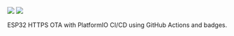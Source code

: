 <!-- ![](https://github.com/<OWNER>/<REPOSITORY>/workflows/<WORKFLOW_NAME>/badge.svg) -->
![](https://github.com/kaizoku-oh/pio-esp32-https-ota/workflows/Build/badge.svg)
![](https://github.com/kaizoku-oh/pio-esp32-https-ota/workflows/Release/badge.svg)

ESP32 HTTPS OTA with PlatformIO CI/CD using GitHub Actions and badges.